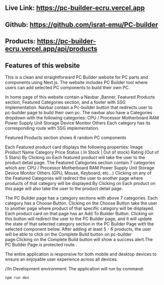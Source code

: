 ## Live Link: https://pc-builder-ecru.vercel.app

## Github: https://github.com/israt-emu/PC-builder

## Products: https://pc-builder-ecru.vercel.app/api/products

## Features of this website

This is a clean and straightforward PC Builder website for PC parts and components using Next.js. The website includes PC Builder tool where users can add selected PC components to build their own PC.

In home page of this website contain a Navbar ,Banner, Featured Products section, Featured Categories section, and a footer with SSG implementation. Navbar contain a Pc-builder button that redirects user to pc-builder page to build their own pc.
The navbar also have a Categories dropdown with the following categories:
CPU / Processor
Motherboard
RAM
Power Supply Unit
Storage Device
Monitor
Others
Each category has its corresponding route with SSG implementation.

Featured Products section shows 6 random PC components

Each Featured product card displays the following properties:
Image
Product Name
Category
Price
Status ( In Stock | Out of stock)
Rating (Out of 5 Stars)
By Clicking on Each featured product will take the user to the product detail page.
The Featured Categories section contain 7 categories which are:
CPU / Processor
Motherboard
RAM
Power Supply Unit
Storage Device
Monitor
Others (GPU, Mouse, Keyboard, etc…)
Clicking on any of the Featured Categories will redirect the user to another page where products of that category will be displayed.By Clicking on Each product on this page will also take the user to the product detail page.

The PC Builder page has a category sections with above 7 categories.
Each category has a Choose Button. Clicking on the Choose Button take the user to another page where product of that specific category will be displayed.
Each product card on that page has an Add To Builder Button. Clicking on this button will redirect the user to the PC Builder page, and it will update the state of that selected category section in the PC Builder Page with the selected component below.
After adding at least 5 - 6 products, the user will be able to click on the Complete Build button on pc-builder page.Clicking on the Complete Build button will show a success alert.The PC Builder Page is protected route .

The entire application is responsive for both mobile and desktop devices to ensure an enjoyable user experience across all devices.

//In Development environment:
The application will run by command:

```
npm run dev
```
